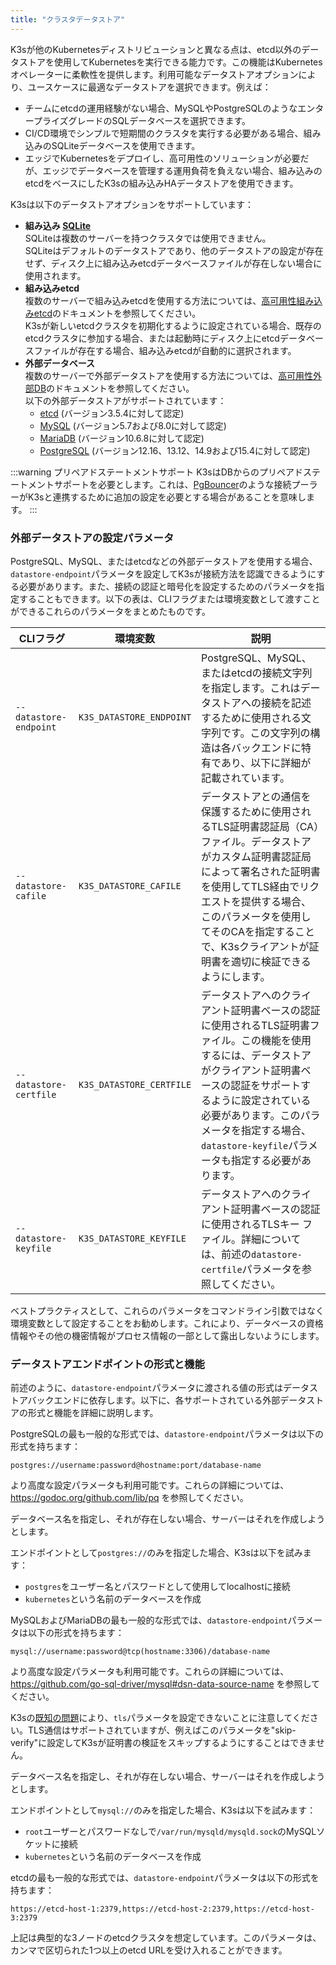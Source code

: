 ```yaml
---
title: "クラスタデータストア"
---
```


K3sが他のKubernetesディストリビューションと異なる点は、etcd以外のデータストアを使用してKubernetesを実行できる能力です。この機能はKubernetesオペレーターに柔軟性を提供します。利用可能なデータストアオプションにより、ユースケースに最適なデータストアを選択できます。例えば：

* チームにetcdの運用経験がない場合、MySQLやPostgreSQLのようなエンタープライズグレードのSQLデータベースを選択できます。
* CI/CD環境でシンプルで短期間のクラスタを実行する必要がある場合、組み込みのSQLiteデータベースを使用できます。
* エッジでKubernetesをデプロイし、高可用性のソリューションが必要だが、エッジでデータベースを管理する運用負荷を負えない場合、組み込みのetcdをベースにしたK3sの組み込みHAデータストアを使用できます。

K3sは以下のデータストアオプションをサポートしています：

* **組み込み [SQLite](https://www.sqlite.org/index.html)**  
  SQLiteは複数のサーバーを持つクラスタでは使用できません。  
  SQLiteはデフォルトのデータストアであり、他のデータストアの設定が存在せず、ディスク上に組み込みetcdデータベースファイルが存在しない場合に使用されます。
* **組み込みetcd**  
  複数のサーバーで組み込みetcdを使用する方法については、[高可用性組み込みetcd](ha-embedded.md)のドキュメントを参照してください。  
  K3sが新しいetcdクラスタを初期化するように設定されている場合、既存のetcdクラスタに参加する場合、または起動時にディスク上にetcdデータベースファイルが存在する場合、組み込みetcdが自動的に選択されます。
* **外部データベース**  
  複数のサーバーで外部データストアを使用する方法については、[高可用性外部DB](ha.md)のドキュメントを参照してください。  
  以下の外部データストアがサポートされています：
  * [etcd](https://etcd.io/) (バージョン3.5.4に対して認定)
  * [MySQL](https://www.mysql.com/) (バージョン5.7および8.0に対して認定)
  * [MariaDB](https://mariadb.org/) (バージョン10.6.8に対して認定)
  * [PostgreSQL](https://www.postgresql.org/) (バージョン12.16、13.12、14.9および15.4に対して認定)

:::warning プリペアドステートメントサポート
K3sはDBからのプリペアドステートメントサポートを必要とします。これは、[PgBouncer](https://www.pgbouncer.org/faq.html#how-to-use-prepared-statements-with-transaction-pooling)のような接続プーラーがK3sと連携するために追加の設定を必要とする場合があることを意味します。
:::

### 外部データストアの設定パラメータ
PostgreSQL、MySQL、またはetcdなどの外部データストアを使用する場合、`datastore-endpoint`パラメータを設定してK3sが接続方法を認識できるようにする必要があります。また、接続の認証と暗号化を設定するためのパラメータを指定することもできます。以下の表は、CLIフラグまたは環境変数として渡すことができるこれらのパラメータをまとめたものです。

| CLIフラグ | 環境変数 | 説明
|------------|-------------|------------------
| `--datastore-endpoint` | `K3S_DATASTORE_ENDPOINT` | PostgreSQL、MySQL、またはetcdの接続文字列を指定します。これはデータストアへの接続を記述するために使用される文字列です。この文字列の構造は各バックエンドに特有であり、以下に詳細が記載されています。 |
| `--datastore-cafile` | `K3S_DATASTORE_CAFILE` | データストアとの通信を保護するために使用されるTLS証明書認証局（CA）ファイル。データストアがカスタム証明書認証局によって署名された証明書を使用してTLS経由でリクエストを提供する場合、このパラメータを使用してそのCAを指定することで、K3sクライアントが証明書を適切に検証できるようにします。 |
| `--datastore-certfile` | `K3S_DATASTORE_CERTFILE` | データストアへのクライアント証明書ベースの認証に使用されるTLS証明書ファイル。この機能を使用するには、データストアがクライアント証明書ベースの認証をサポートするように設定されている必要があります。このパラメータを指定する場合、`datastore-keyfile`パラメータも指定する必要があります。 |
| `--datastore-keyfile` | `K3S_DATASTORE_KEYFILE` | データストアへのクライアント証明書ベースの認証に使用されるTLSキー ファイル。詳細については、前述の`datastore-certfile`パラメータを参照してください。 |

ベストプラクティスとして、これらのパラメータをコマンドライン引数ではなく環境変数として設定することをお勧めします。これにより、データベースの資格情報やその他の機密情報がプロセス情報の一部として露出しないようにします。

### データストアエンドポイントの形式と機能
前述のように、`datastore-endpoint`パラメータに渡される値の形式はデータストアバックエンドに依存します。以下に、各サポートされている外部データストアの形式と機能を詳細に説明します。

<Tabs>
<TabItem value="PostgreSQL">

  PostgreSQLの最も一般的な形式では、`datastore-endpoint`パラメータは以下の形式を持ちます：

  `postgres://username:password@hostname:port/database-name`

  より高度な設定パラメータも利用可能です。これらの詳細については、https://godoc.org/github.com/lib/pq を参照してください。

  データベース名を指定し、それが存在しない場合、サーバーはそれを作成しようとします。

  エンドポイントとして`postgres://`のみを指定した場合、K3sは以下を試みます：

  - `postgres`をユーザー名とパスワードとして使用してlocalhostに接続
  - `kubernetes`という名前のデータベースを作成

</TabItem>
<TabItem value="MySQL / MariaDB">

  MySQLおよびMariaDBの最も一般的な形式では、`datastore-endpoint`パラメータは以下の形式を持ちます：

  `mysql://username:password@tcp(hostname:3306)/database-name`

  より高度な設定パラメータも利用可能です。これらの詳細については、https://github.com/go-sql-driver/mysql#dsn-data-source-name を参照してください。

  K3sの[既知の問題](https://github.com/k3s-io/k3s/issues/1093)により、`tls`パラメータを設定できないことに注意してください。TLS通信はサポートされていますが、例えばこのパラメータを"skip-verify"に設定してK3sが証明書の検証をスキップするようにすることはできません。

  データベース名を指定し、それが存在しない場合、サーバーはそれを作成しようとします。

  エンドポイントとして`mysql://`のみを指定した場合、K3sは以下を試みます：

  - `root`ユーザーとパスワードなしで`/var/run/mysqld/mysqld.sock`のMySQLソケットに接続
  - `kubernetes`という名前のデータベースを作成

</TabItem>

<TabItem value="etcd">

  etcdの最も一般的な形式では、`datastore-endpoint`パラメータは以下の形式を持ちます：

  `https://etcd-host-1:2379,https://etcd-host-2:2379,https://etcd-host-3:2379`

  上記は典型的な3ノードのetcdクラスタを想定しています。このパラメータは、カンマで区切られた1つ以上のetcd URLを受け入れることができます。

</TabItem>
</Tabs>
